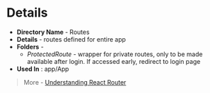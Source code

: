 # Details

- **Directory Name** - Routes
- **Details** - routes defined for entire app
- **Folders** -
  - _ProtectedRoute_ - wrapper for private routes, only to be made available after login. If accessed early, redirect to login page
- **Used In** : app/App

> More - [Understanding React Router](https://medium.com/the-andela-way/understanding-the-fundamentals-of-routing-in-react-b29f806b157e)
